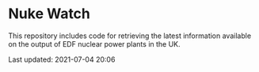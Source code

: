# Nuke Watch

This repository includes code for retrieving the latest information available on the output of EDF nuclear power plants in the UK.

Last updated: 2021-07-04 20:06
